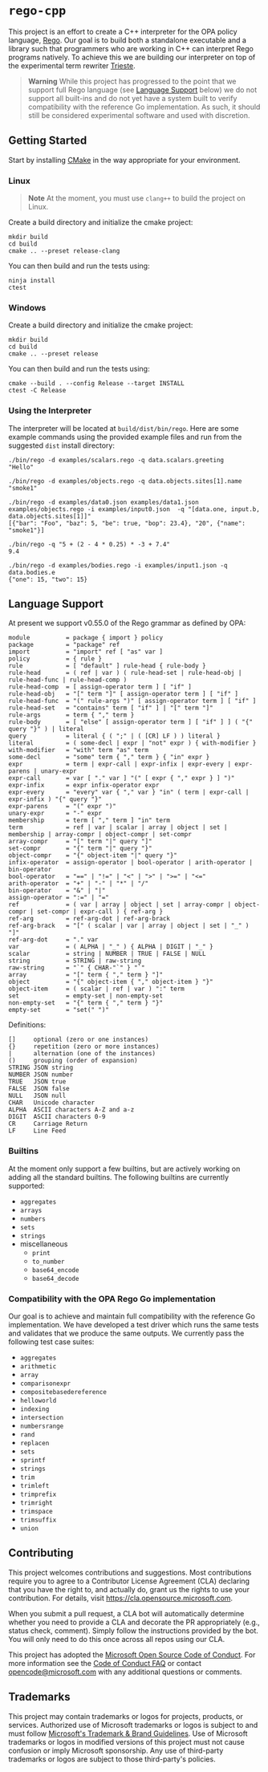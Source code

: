 # `rego-cpp`

This project is an effort to create a C++ interpreter for the OPA policy language,
[Rego](https://www.openpolicyagent.org/docs/latest/policy-language/). Our goal is
to build both a standalone executable and a library such that programmers who are working
in C++ can interpret Rego programs natively. To achieve this we are building our
interpreter on top of the experimental term rewriter
[Trieste](https://github.com/microsoft/trieste).

> **Warning**
> While this project has progressed to the point that we support full Rego language
> (see [Language Support](#language-support) below) we do not support all built-ins
> and do not yet have a system built to verify compatibility with the reference Go
> implementation. As such, it should still be considered experimental software and
> used with discretion.

## Getting Started

Start by installing [CMake](https://cmake.org/) in the way appropriate for your
environment.

### Linux

> **Note**
> At the moment, you must use `clang++` to build the project on Linux.

Create a build directory and initialize the cmake project:

    mkdir build
    cd build
    cmake .. --preset release-clang

You can then build and run the tests using:

    ninja install
    ctest

### Windows

Create a build directory and initialize the cmake project:

    mkdir build
    cd build
    cmake .. --preset release

You can then build and run the tests using:

    cmake --build . --config Release --target INSTALL
    ctest -C Release

### Using the Interpreter

The interpreter will be located at `build/dist/bin/rego`. Here are
some example commands using the provided example files and run from the suggested
`dist` install directory:

    ./bin/rego -d examples/scalars.rego -q data.scalars.greeting
    "Hello"

    ./bin/rego -d examples/objects.rego -q data.objects.sites[1].name
    "smoke1"

    ./bin/rego -d examples/data0.json examples/data1.json examples/objects.rego -i examples/input0.json  -q "[data.one, input.b, data.objects.sites[1]]"
    [{"bar": "Foo", "baz": 5, "be": true, "bop": 23.4}, "20", {"name": "smoke1"}]

    ./bin/rego -q "5 + (2 - 4 * 0.25) * -3 + 7.4"
    9.4

    ./bin/rego -d examples/bodies.rego -i examples/input1.json -q data.bodies.e
    {"one": 15, "two": 15}

## Language Support

At present we support v0.55.0 of the Rego grammar as defined by OPA:

```ebnf
module          = package { import } policy
package         = "package" ref
import          = "import" ref [ "as" var ]
policy          = { rule }
rule            = [ "default" ] rule-head { rule-body }
rule-head       = ( ref | var ) ( rule-head-set | rule-head-obj | rule-head-func | rule-head-comp )
rule-head-comp  = [ assign-operator term ] [ "if" ]
rule-head-obj   = "[" term "]" [ assign-operator term ] [ "if" ]
rule-head-func  = "(" rule-args ")" [ assign-operator term ] [ "if" ]
rule-head-set   = "contains" term [ "if" ] | "[" term "]"
rule-args       = term { "," term }
rule-body       = [ "else" [ assign-operator term ] [ "if" ] ] ( "{" query "}" ) | literal
query           = literal { ( ";" | ( [CR] LF ) ) literal }
literal         = ( some-decl | expr | "not" expr ) { with-modifier }
with-modifier   = "with" term "as" term
some-decl       = "some" term { "," term } { "in" expr }
expr            = term | expr-call | expr-infix | expr-every | expr-parens | unary-expr
expr-call       = var [ "." var ] "(" [ expr { "," expr } ] ")"
expr-infix      = expr infix-operator expr
expr-every      = "every" var { "," var } "in" ( term | expr-call | expr-infix ) "{" query "}"
expr-parens     = "(" expr ")"
unary-expr      = "-" expr
membership      = term [ "," term ] "in" term
term            = ref | var | scalar | array | object | set | membership | array-compr | object-compr | set-compr
array-compr     = "[" term "|" query "]"
set-compr       = "{" term "|" query "}"
object-compr    = "{" object-item "|" query "}"
infix-operator  = assign-operator | bool-operator | arith-operator | bin-operator
bool-operator   = "==" | "!=" | "<" | ">" | ">=" | "<="
arith-operator  = "+" | "-" | "*" | "/"
bin-operator    = "&" | "|"
assign-operator = ":=" | "="
ref             = ( var | array | object | set | array-compr | object-compr | set-compr | expr-call ) { ref-arg }
ref-arg         = ref-arg-dot | ref-arg-brack
ref-arg-brack   = "[" ( scalar | var | array | object | set | "_" ) "]"
ref-arg-dot     = "." var
var             = ( ALPHA | "_" ) { ALPHA | DIGIT | "_" }
scalar          = string | NUMBER | TRUE | FALSE | NULL
string          = STRING | raw-string
raw-string      = "`" { CHAR-"`" } "`"
array           = "[" term { "," term } "]"
object          = "{" object-item { "," object-item } "}"
object-item     = ( scalar | ref | var ) ":" term
set             = empty-set | non-empty-set
non-empty-set   = "{" term { "," term } "}"
empty-set       = "set(" ")"
```

Definitions:
```
[]     optional (zero or one instances)
{}     repetition (zero or more instances)
|      alternation (one of the instances)
()     grouping (order of expansion)
STRING JSON string
NUMBER JSON number
TRUE   JSON true
FALSE  JSON false
NULL   JSON null
CHAR   Unicode character
ALPHA  ASCII characters A-Z and a-z
DIGIT  ASCII characters 0-9
CR     Carriage Return
LF     Line Feed
```

### Builtins

At the moment only support a few builtins, but are actively working on adding
all the standard builtins. The following builtins are currently supported:

- `aggregates`
- `arrays`
- `numbers`
- `sets`
- `strings`
- miscellaneous
    - `print`
    - `to_number`
    - `base64_encode`
    - `base64_decode`

### Compatibility with the OPA Rego Go implementation

Our goal is to achieve and maintain full compatibility with the reference Go
implementation. We have developed a test driver which runs the same tests
and validates that we produce the same outputs. We currently pass the following
test case suites:

- `aggregates`
- `arithmetic`
- `array`
- `comparisonexpr`
- `compositebasedereference`
- `helloworld`
- `indexing`
- `intersection`
- `numbersrange`
- `rand`
- `replacen`
- `sets`
- `sprintf`
- `strings`
- `trim`
- `trimleft`
- `trimprefix`
- `trimright`
- `trimspace`
- `trimsuffix`
- `union` 

## Contributing

This project welcomes contributions and suggestions.  Most contributions require you to agree to a
Contributor License Agreement (CLA) declaring that you have the right to, and actually do, grant us
the rights to use your contribution. For details, visit https://cla.opensource.microsoft.com.

When you submit a pull request, a CLA bot will automatically determine whether you need to provide
a CLA and decorate the PR appropriately (e.g., status check, comment). Simply follow the instructions
provided by the bot. You will only need to do this once across all repos using our CLA.

This project has adopted the [Microsoft Open Source Code of Conduct](https://opensource.microsoft.com/codeofconduct/).
For more information see the [Code of Conduct FAQ](https://opensource.microsoft.com/codeofconduct/faq/) or
contact [opencode@microsoft.com](mailto:opencode@microsoft.com) with any additional questions or comments.

## Trademarks

This project may contain trademarks or logos for projects, products, or services. Authorized use of Microsoft 
trademarks or logos is subject to and must follow 
[Microsoft's Trademark & Brand Guidelines](https://www.microsoft.com/en-us/legal/intellectualproperty/trademarks/usage/general).
Use of Microsoft trademarks or logos in modified versions of this project must not cause confusion or imply Microsoft sponsorship.
Any use of third-party trademarks or logos are subject to those third-party's policies.

